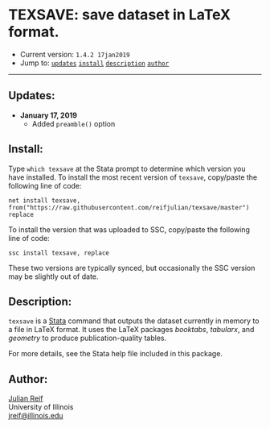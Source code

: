 # TEXSAVE: save dataset in LaTeX format.

- Current version: `1.4.2 17jan2019`
- Jump to: [`updates`](#recent-updates) [`install`](#install) [`description`](#description) [`author`](#author)

-----------

## Updates:

* **January 17, 2019**
  - Added ```preamble()``` option

## Install:

Type `which texsave` at the Stata prompt to determine which version you have installed. To install the most recent version of `texsave`, copy/paste the following line of code:

```
net install texsave, from("https://raw.githubusercontent.com/reifjulian/texsave/master") replace
```

To install the version that was uploaded to SSC, copy/paste the following line of code:
```
ssc install texsave, replace
```

These two versions are typically synced, but occasionally the SSC version may be slightly out of date.

## Description: 

`texsave` is a [Stata](http://www.stata.com) command that outputs the dataset currently in memory to a file in LaTeX format. It uses the LaTeX packages *booktabs*, *tabularx*, and *geometry* to produce publication-quality tables.

For more details, see the Stata help file included in this package.

## Author:

[Julian Reif](http://www.julianreif.com)
<br>University of Illinois
<br>jreif@illinois.edu
